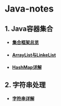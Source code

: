 # Java-notes
## 1. Java容器集合

* #### [集合框架总览](./Collection-Framework-notes/Java集合框架总览.md)

- #### [ArrayList与LinkeList](./Collection-Framework-notes/List详解.md)

- #### [HashMap详解](./Collection-Framework-notes/HashMap笔记.md)

## 2. 字符串处理

- #### [字符串详解](./String-notes/字符串笔记.md)